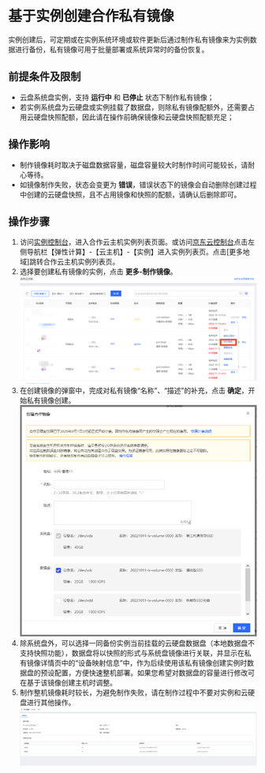# 基于实例创建合作私有镜像
实例创建后，可定期或在实例系统环境或软件更新后通过制作私有镜像来为实例数据进行备份，私有镜像可用于批量部署或系统异常时的备份恢复。

## 前提条件及限制
* 云盘系统盘实例，支持 **运行中** 和 **已停止** 状态下制作私有镜像；
* 若实例系统盘为云硬盘或实例挂载了数据盘，则除私有镜像配额外，还需要占用云硬盘快照配额，因此请在操作前确保镜像和云硬盘快照配额充足；

## 操作影响
* 制作镜像耗时取决于磁盘数据容量，磁盘容量较大时制作时间可能较长，请耐心等待。
* 如镜像制作失败，状态会变更为 **错误**，错误状态下的镜像会自动删除创建过程中创建的云硬盘快照，且不占用镜像和快照的配额，请确认后删除即可。

## 操作步骤
1. 访问[实例控制台](https://coccns-console.jdcloud.com/host/compute/list)，进入合作云主机实例列表页面。或访问[京东云控制台](https://console.jdcloud.com)点击左侧导航栏【弹性计算】-【云主机】-【实例】进入实例列表页。点击[更多地域]跳转合作云主机实例列表页。
2. 选择要创建私有镜像的实例，点击 **更多-制作镜像**。
 ![sdsd](../../../../../image/COCVM/COCVM//15.png)
4. 在创建镜像的弹窗中，完成对私有镜像“名称”、“描述”的补充，点击 **确定**，开始私有镜像创建。
 ![sdsd](../../../../../image/COCVM/COCVM//17.png)
4. 除系统盘外，可以选择一同备份实例当前挂载的云硬盘数据盘（本地数据盘不支持快照功能），数据盘将以快照的形式与系统盘镜像进行关联，并显示在私有镜像详情页中的“设备映射信息”中，作为后续使用该私有镜像创建实例时数据盘的预设配置，方便快速整机部署。如果您希望对数据盘的容量进行修改可在基于该镜像创建主机时调整。
5. 制作整机镜像耗时较长，为避免制作失败，请在制作过程中不要对实例和云硬盘进行其他操作。
![sdsd](../../../../../image/COCVM/COCVM//18.png)

